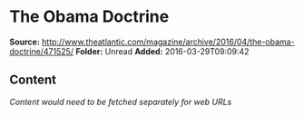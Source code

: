 # The Obama Doctrine

**Source:** http://www.theatlantic.com/magazine/archive/2016/04/the-obama-doctrine/471525/
**Folder:** Unread
**Added:** 2016-03-29T09:09:42




## Content
*Content would need to be fetched separately for web URLs*
